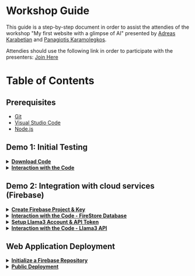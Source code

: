 # Workshop Guide

This guide is a step-by-step document in order to assist the attendies of the workshop "My first website with a glimpse of AI" presented by [Adreas Karabetian](https://github.com/adreaskar) and [Panagiotis Karamolegkos](https://www.github.com/karamolegkos).

Attendies should use the following link in order to participate with the presenters: [Join Here](https://www.menti.com/albbfr8tpfny)

# Table of Contents

## Prerequisites

- [Git](https://git-scm.com/downloads/)
- [Visual Studio Code](https://code.visualstudio.com/)
- [Node.js](https://nodejs.org/en/)

## Demo 1: Initial Testing

<details>
<summary><b><u>Download Code</b></u></summary><br>
  
Open VS Code and and in the toolbar select: `File ► Add Folder to Workspace ► Desktop ► Right Click ► Create ► Folder ► Name your Folder (for example "my-project") ► Add`.

Open a Terminal by selecting `Terminal ► New Terminal`. Then on your brand new Terminal, click the drop down `⌄` button, next to the `+` sign. Then choose `Command Prompt`.

In the Terminal write the following commands:

```shell
git clone https://github.com/ieee-unipi-sb/web-dev-with-ai
cd web-dev-with-ai
```

The first command is used to download the code from a repository. The second one is used to navigate inside the folder of our code.

</details>

<details>
<summary><b><u>Interaction with the Code</b></u></summary>
  
  ### Let's experiment with the code.

- We can edit `public/index.html` line 9, to change the title of your website.

```html
<title>MovieFlix - Your movies collection</title>
```

- We can edit `public/index.html` line 39, to change the brand name of your website (logo on the menu).

```html
<a class="navbar-brand" style="user-select: none;">MovieFlix</a>
```

- We can link our CSS code in our HTML document, `public/index.html` line 27, like so:

```html
<link rel="stylesheet" href="css/style.css" />
```

- We can add inline CSS styling on your HTML elements, `public/index.html` line 77, like so:

```html
<button style="margin-top: 10px;" type="submit" class="btn btn-primary">
  Add Movie
</button>
```

- We can link our JavaScript code in our HTML document `public/index.html` line 197, which is used to run our application's logic, like so:

```html
<script src="js/main.js"></script>
```

- We can change our application's background image by editing the file name in our `public/css/style.css` line 6.

```css
background: url("https://raw.githubusercontent.com/ieee-unipi-sb/web-dev-with-ai/main/public/img/3.png");
```

- We can change our footer background color by editing the following attribute in
  `public/style.css` line 83.

```css
background-color: #f1f1f1;
```

</details>

## Demo 2: Integration with cloud services (Firebase)

<details>
<summary><b><u>Create Firebase Project & Key</b></u></summary>

### 1. Create a Project

Go to the [Firebase Console](https://console.firebase.google.com) and do the following:

- Login with your gmail account
- Create a Name for your project like `my-project-example`
- In this step, Firebase will create a Unique Identifier for your project. For example `my-project-example-becec6`
- Choose if you want to Enable Google Analytics (select `No` for this workshop)
  - If you accept the above, you will have to connect your Project with One Account for Firebase
- Create your project

### 2. Configure your Project

From your `Project Overview` Dashboard and under "Get started by adding Firebase to your app" choose `Web`. Now do the following:

- Give a Nickname to your Web App. Something like `my-web-example` and check the `"Also set up Firebase Hosting for this app"` box.
- Click on the drop down menu and choose to create your own id for your site. Give it a name like `my-first-project.web.app`
- Click Register App
- Choose `Use a <script> tag` opton
  - The Dashboard will provide you with everything you need, with a code snippet to create your firest Web App
- Press `Next`
- Press `Next` (yes trust us, again)
- Press `Continue to console`

### 3. Setup the FireStore Database

To Create FireStore:

- Go to your `Project Overview` Dashboard.
- Click on Build.
- Choose Firestore Database.
- Create Database.
- Select Europe.
- Start in test mode.
- Select `Create`.

### 4. Get your Firebase Key

In your `Project Overview` Dashboard:

- Next to `Project Overview` click on the gear icon (⚙️) ► Project Settings
- Scroll Down to `SDK setup and configuration` and Click on `Config`
- Do not close that page because you will need this config object in the next steps

</details>

<details>
<summary><b><u>Interaction with the Code - FireStore Database</b></u></summary>

### Let's complete our code

#### 1. In `public/index.html` lines 165 - 168 we have an empty config variable. We need to fill this information with our firebase configs.

```javascript
// Your web app's Firebase configuration
const firebaseConfig = {};
```

Return to your firebase Project Settings page copy the config object and paste it between the lines 165 - 168 in `public/index.html`.

```javascript
// Your web app's Firebase configuration
const firebaseConfig = {
  apiKey: "MyApIkEy",
  authDomain: "myproject.firebaseapp.com",
  projectId: "myproject-a5p21",
  storageBucket: "myproject-a5o21.appspot.com",
  messagingSenderId: "80244867918",
  appId: "1:80244847918:web:u197f9dd840194e26ef7bf",
};
```

#### 2. Uncomment `public/index.html` lines 196 - 197, from this:

```html
<!-- <script src="js/firebase.js"></script> -->
<!-- <script src="js/main.js"></script> -->
```

To this:

```html
<script src="js/firebase.js"></script>
<script src="js/main.js"></script>
```

</details>

<details>
<summary><b><u>Setup Llama3 Account & API Token</b></u></summary>

### To get your Llama3 API Token:

- Go to the [Llama API Website](https://www.llama-api.com/).
- Click on `Login`.
- Make an Account.
- From the `My Account` Dashboard, click on `API Token`.
- Do not close this page because you will need this Token in the next steps.

</details>

<details>
<summary><b><u>Interaction with the Code - Llama3 API</b></u></summary>
    
  ### Let's add our AI assistant.

#### 1. We start by uncommenting our chatbot functionalities file in `public/index.html` line 198 from this:

```html
<!-- <script src="js/chatbot.js"></script> -->
```

To this:

```html
<script src="js/chatbot.js"></script>
```

#### 2. Next we add our HTML code in `public/index.html` line 139

```html
<button class="chatbot-toggler">
  <span class="material-symbols-rounded">mode_comment</span>
  <span class="material-symbols-outlined">close</span>
</button>
<div class="chatbot">
  <header>
    <h2 style="margin-bottom: 0;">MovieBot</h2>
    <span class="close-btn material-symbols-outlined">close</span>
  </header>
  <ul class="chatbox">
    <li class="chat incoming">
      <span class="material-symbols-outlined">smart_toy</span>
      <p>Hi there 👋<br />How can I help you today?</p>
    </li>
  </ul>
  <div class="chat-input">
    <textarea
      placeholder="Enter a message..."
      spellcheck="false"
      required
    ></textarea>
    <span id="send-btn" class="material-symbols-rounded">send</span>
  </div>
</div>
```

#### 3. Let's add our Llama3 API key in `public/js/chatbot.js` line 10, between the double quotes. Starting from this:

```javascript
const API_KEY = "";
```

To something like this:

```javascript
const API_KEY =
  "LL-ZFLXvmZ0zjiA9trVSZNqulX3dd1Db7qMAedQq6sjRjcCLyUy2GsB56SZTxgDf4Ig";
```

</details>
  
## Web Application Deployment
    
<details>
<summary><b><u>Initialize a Firebase Repository</b></u></summary>
    
  To deploy your Web Application in publicly, you will have to install some packages for Firebase. Use the following commands in your `Terminal` in order to proceed:
  
  ```shell
  npm install -g firebase
  npm install -g firebase-tools
  ```

Then, you will have to login to Firebase and create a new Repository from your `Terminal` with the commands below. Follow the Guide and in the end select to use `Firestore` and `Hosting (Without Github)`. If you have any errors, follow the link provided to you in your Terminal.

```shell
firebase login  # Login through your Browser
firebase init
```

While running in the `firebase init` procedure, choose: `Y ► Firestore & Hosting (Without Github Action deploys) ► Use an existing project ► Choose the name of your project ► Enter ► Enter ► Enter ► y ► N ► N`

_Is the above a GTA San Andreas cheat? We will never know..._

</details>

<details>
<summary><b><u>Public Deployment</b></u></summary>

When you are ready you can deploy your site using the command:

```
firebase deploy
```

Now you can access your site though the ID of your project. For convinience:

- From your `Project Overview` Dashboard, click on `Hosting`.
- Click on one of the links under `Domains`.

Or just use the URL provided in your Terminal. 😊

</details>

